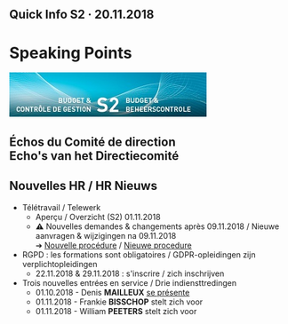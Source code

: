<link rel="stylesheet" href="S2.css">

## Quick Info S2 &middot; 20.11.2018

# Speaking Points

![](header.jpg)

## &Eacute;chos du Comité de direction<br>Echo's van het Directiecomité

## Nouvelles HR / HR Nieuws

* Télétravail / Telewerk
    * Aperçu / Overzicht (S2) 01.11.2018
    * **&#9888;** Nouvelles demandes & changements après 09.11.2018 / Nieuwe aanvragen & wijzigingen na 09.11.2018<br>&#10132; [Nouvelle procédure]() / [Nieuwe procedure]()
* RGPD : les formations sont obligatoires / GDPR-opleidingen zijn verplichtopleidingen
    * 22.11.2018 & 29.11.2018 : s'inscrire / zich inschrijven
* Trois nouvelles entrées en service / Drie indiensttredingen
    * 01.10.2018 - Denis <b>MAILLEUX</b> [se présente](Denis_Mailleux.md)
    * 01.11.2018 - Frankie <b>BISSCHOP</b> stelt zich voor
    * 01.11.2018 - William <b>PEETERS</b> stelt zich voor

    